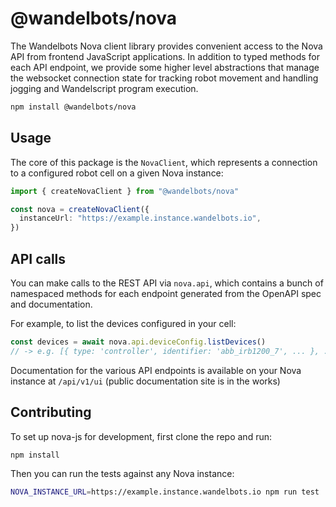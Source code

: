 # @wandelbots/nova

The Wandelbots Nova client library provides convenient access to the Nova API from frontend JavaScript applications. In addition to typed methods for each API endpoint, we provide some higher level abstractions that manage the websocket connection state for tracking robot movement and handling jogging and Wandelscript program execution.

```bash
npm install @wandelbots/nova
```

## Usage

The core of this package is the `NovaClient`, which represents a connection to a configured robot cell on a given Nova instance:

```ts
import { createNovaClient } from "@wandelbots/nova"

const nova = createNovaClient({
  instanceUrl: "https://example.instance.wandelbots.io",
})
```

## API calls

You can make calls to the REST API via `nova.api`, which contains a bunch of namespaced methods for each endpoint generated from the OpenAPI spec and documentation.

For example, to list the devices configured in your cell:

```ts
const devices = await nova.api.deviceConfig.listDevices()
// -> e.g. [{ type: 'controller', identifier: 'abb_irb1200_7', ... }, ...]
```

Documentation for the various API endpoints is available on your Nova instance at `/api/v1/ui` (public documentation site is in the works)

## Contributing

To set up nova-js for development, first clone the repo and run:

```bash
npm install
```

Then you can run the tests against any Nova instance:

```bash
NOVA_INSTANCE_URL=https://example.instance.wandelbots.io npm run test
```
